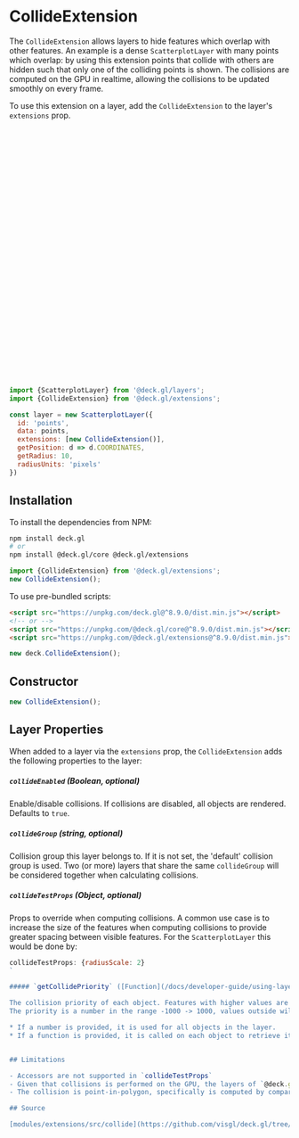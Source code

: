 
# CollideExtension

The `CollideExtension` allows layers to hide features which overlap with other features. An example is a dense `ScatterplotLayer` with many points which overlap: by using this extension points that collide with others are hidden such that only one of the colliding points is shown. The collisions are computed on the GPU in realtime, allowing the collisions to be updated smoothly on every frame.

To use this extension on a layer, add the `CollideExtension` to the layer's `extensions` prop.

<!-- TODO: Codepen demo -->
<div style="position:relative;height:450px"></div>

```js
import {ScatterplotLayer} from '@deck.gl/layers';
import {CollideExtension} from '@deck.gl/extensions';

const layer = new ScatterplotLayer({
  id: 'points',
  data: points,
  extensions: [new CollideExtension()],
  getPosition: d => d.COORDINATES,
  getRadius: 10,
  radiusUnits: 'pixels'
})
```

## Installation

To install the dependencies from NPM:

```bash
npm install deck.gl
# or
npm install @deck.gl/core @deck.gl/extensions
```

```js
import {CollideExtension} from '@deck.gl/extensions';
new CollideExtension();
```

To use pre-bundled scripts:

```html
<script src="https://unpkg.com/deck.gl@^8.9.0/dist.min.js"></script>
<!-- or -->
<script src="https://unpkg.com/@deck.gl/core@^8.9.0/dist.min.js"></script>
<script src="https://unpkg.com/@deck.gl/extensions@^8.9.0/dist.min.js"></script>
```

```js
new deck.CollideExtension();
```

## Constructor

```js
new CollideExtension();
```

## Layer Properties

When added to a layer via the `extensions` prop, the `CollideExtension` adds the following properties to the layer:

##### `collideEnabled` (Boolean, optional)

Enable/disable collisions. If collisions are disabled, all objects are rendered. Defaults to `true`.

##### `collideGroup` (string, optional)

Collision group this layer belongs to. If it is not set, the 'default' collision group is used. Two (or more) layers that share the same `collideGroup` will be considered together when calculating collisions.

##### `collideTestProps` (Object, optional)

Props to override when computing collisions. A common use case is to increase the size of the features when computing collisions to provide greater spacing between visible features. For the `ScatterplotLayer` this would be done by:

```js
collideTestProps: {radiusScale: 2}
`

##### `getCollidePriority` ([Function](/docs/developer-guide/using-layers.md#accessors), optional)

The collision priority of each object. Features with higher values are shown preferentially.
The priority is a number in the range -1000 -> 1000, values outside will be clamped. 

* If a number is provided, it is used for all objects in the layer.
* If a function is provided, it is called on each object to retrieve its priority.


## Limitations

- Accessors are not supported in `collideTestProps`
- Given that collisions is performed on the GPU, the layers of `@deck.gl/aggregation-layers` module that does aggregation on the CPU, for example `CPUGridLayer` and `HexagonLayer`, are not supported.
- The collision is point-in-polygon, specifically is computed by comparing the anchor point of a feature with the rasterized screen-space areas of other features. While good for realtime applications, generally this will not give the same results as a full collision test would.

## Source

[modules/extensions/src/collide](https://github.com/visgl/deck.gl/tree/8.9-release/modules/extensions/src/collide)
